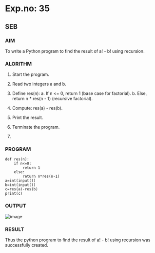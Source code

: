 # Exp.no: 35
## SEB

### AIM

To write a Python program to find the result of a! - b! using recursion.

### ALORITHM 

1. Start the program.

2. Read two integers a and b.

3. Define res(n):
   a. If n <= 0, return 1 (base case for factorial).
   b. Else, return n * res(n - 1) (recursive factorial).

4. Compute: res(a) - res(b).

5. Print the result.

6. Terminate the program.
7. 
### PROGRAM

```
def res(n):
    if n<=0:
        return 1
    else:
        return n*res(n-1)
a=int(input())
b=int(input())
c=res(a)-res(b)
print(c)
```

### OUTPUT

![image](https://github.com/user-attachments/assets/afe2c72f-29e1-4903-b313-99b47f2045a2)

### RESULT
Thus the python program to find the result of a! - b! using recursion was successfully created.
